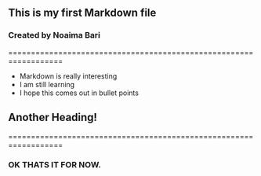 ## This is my first Markdown file 
### Created by Noaima Bari
==================================================================

* Markdown is really interesting
* I am still learning
* I hope this comes out in bullet points 

## Another Heading!
==================================================================

### OK THATS IT FOR NOW.